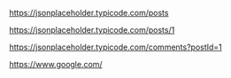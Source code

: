 https://jsonplaceholder.typicode.com/posts

https://jsonplaceholder.typicode.com/posts/1

https://jsonplaceholder.typicode.com/comments?postId=1

https://www.google.com/